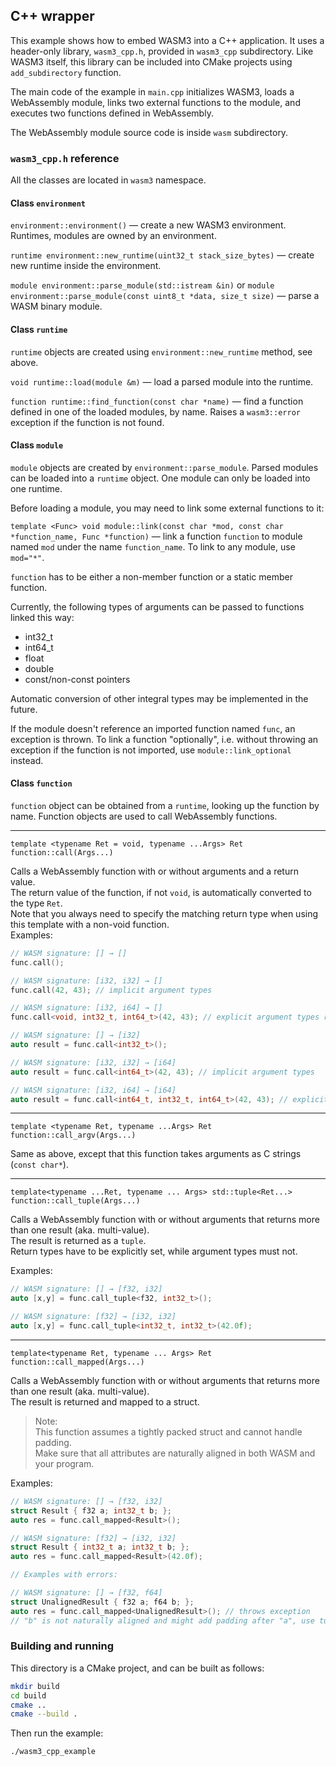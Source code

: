 ## C++ wrapper

This example shows how to embed WASM3 into a C++ application. It uses a header-only library, `wasm3_cpp.h`, provided in `wasm3_cpp` subdirectory. Like WASM3 itself, this library can be included into CMake projects using `add_subdirectory` function.

The main code of the example in `main.cpp` initializes WASM3, loads a WebAssembly module, links two external functions to the module, and executes two functions defined in WebAssembly.

The WebAssembly module source code is inside `wasm` subdirectory.

### `wasm3_cpp.h` reference

All the classes are located in `wasm3` namespace.

#### Class `environment`

`environment::environment()` — create a new WASM3 environment. Runtimes, modules are owned by an environment.

`runtime environment::new_runtime(uint32_t stack_size_bytes)` — create new runtime inside the environment.

`module environment::parse_module(std::istream &in)` or `module environment::parse_module(const uint8_t *data, size_t size)` — parse a WASM binary module.

#### Class `runtime`

`runtime` objects are created using `environment::new_runtime` method, see above.

`void runtime::load(module &m)` — load a parsed module into the runtime.

`function runtime::find_function(const char *name)` — find a function defined in one of the loaded modules, by name. Raises a `wasm3::error` exception if the function is not found.

#### Class `module`

`module` objects are created by `environment::parse_module`. Parsed modules can be loaded into a `runtime` object. One module can only be loaded into one runtime.

Before loading a module, you may need to link some external functions to it:

`template <Func> void module::link(const char *mod, const char *function_name, Func *function)` — link a function `function` to module named `mod` under the name `function_name`. To link to any module, use `mod="*"`. 

`function` has to be either a non-member function or a static member function.

Currently, the following types of arguments can be passed to functions linked this way:

* int32_t
* int64_t
* float
* double
* const/non-const pointers

Automatic conversion of other integral types may be implemented in the future.

If the module doesn't reference an imported function named `func`, an exception is thrown. To link a function "optionally", i.e. without throwing an exception if the function is not imported, use `module::link_optional` instead.

#### Class `function`

`function` object can be obtained from a `runtime`, looking up the function by name. Function objects are used to call WebAssembly functions.

---

`template <typename Ret = void, typename ...Args> Ret function::call(Args...)`

Calls a WebAssembly function with or without arguments and a return value.<br>
The return value of the function, if not `void`, is automatically converted to the type `Ret`.<br> 
Note that you always need to specify the matching return type when using this template with a non-void function.<br> 
Examples:
```cpp
// WASM signature: [] → []
func.call();

// WASM signature: [i32, i32] → []
func.call(42, 43); // implicit argument types

// WASM signature: [i32, i64] → []
func.call<void, int32_t, int64_t>(42, 43); // explicit argument types require the return type

// WASM signature: [] → [i32]
auto result = func.call<int32_t>();

// WASM signature: [i32, i32] → [i64]
auto result = func.call<int64_t>(42, 43); // implicit argument types

// WASM signature: [i32, i64] → [i64]
auto result = func.call<int64_t, int32_t, int64_t>(42, 43); // explicit argument types

```

---

`template <typename Ret, typename ...Args> Ret function::call_argv(Args...)`

Same as above, except that this function takes arguments as C strings (`const char*`).

---

`template<typename ...Ret, typename ... Args> std::tuple<Ret...> function::call_tuple(Args...)`

Calls a WebAssembly function with or without arguments that returns more than one result (aka. multi-value).<br>
The result is returned as a `tuple`.<br>
Return types have to be explicitly set, while argument types must not.

Examples:
```cpp
// WASM signature: [] → [f32, i32]
auto [x,y] = func.call_tuple<f32, int32_t>();

// WASM signature: [f32] → [i32, i32]
auto [x,y] = func.call_tuple<int32_t, int32_t>(42.0f);
```

---

`template<typename Ret, typename ... Args> Ret function::call_mapped(Args...)`

Calls a WebAssembly function with or without arguments that returns more than one result (aka. multi-value).<br>
The result is returned and mapped to a struct.<br>

> Note:<br>
> This function assumes a tightly packed struct and cannot handle padding.<br>
> Make sure that all attributes are naturally aligned in both WASM and your program.

Examples:
```cpp
// WASM signature: [] → [f32, i32]
struct Result { f32 a; int32_t b; };
auto res = func.call_mapped<Result>();

// WASM signature: [f32] → [i32, i32]
struct Result { int32_t a; int32_t b; };
auto res = func.call_mapped<Result>(42.0f);

// Examples with errors:

// WASM signature: [] → [f32, f64]
struct UnalignedResult { f32 a; f64 b; };
auto res = func.call_mapped<UnalignedResult>(); // throws exception
// "b" is not naturally aligned and might add padding after "a", use tuples instead.

```

### Building and running

This directory is a CMake project, and can be built as follows:

```bash
mkdir build
cd build
cmake ..
cmake --build .
```

Then run the example:

```bash
./wasm3_cpp_example
```

